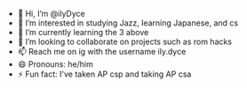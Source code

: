 - 👋 Hi, I’m @ilyDyce
- 👀 I’m interested in studying Jazz, learning Japanese, and cs
- 🌱 I’m currently learning the 3 above
- 💞️ I’m looking to collaborate on projects such as rom hacks
- 📫 Reach me on ig with the username ily.dyce
- 😄 Pronouns: he/him
- ⚡ Fun fact: I've taken AP csp and taking AP csa

<!---
ilyDyce/ilyDyce is a ✨ special ✨ repository because its `README.md` (this file) appears on your GitHub profile.
You can click the Preview link to take a look at your changes.
--->
